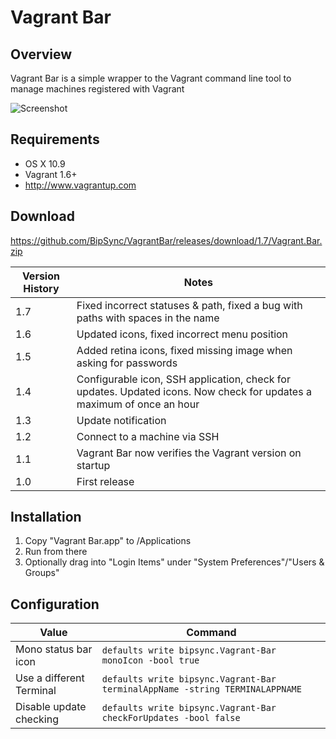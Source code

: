 # Vagrant Bar

## Overview

Vagrant Bar is a simple wrapper to the Vagrant command line tool to manage machines registered with Vagrant

![Screenshot](https://raw.githubusercontent.com/BipSync/VagrantBar/master/Screenshot.png)

## Requirements

* OS X 10.9
* Vagrant 1.6+ 
 * http://www.vagrantup.com

## Download

https://github.com/BipSync/VagrantBar/releases/download/1.7/Vagrant.Bar.zip


Version History|Notes
----|----
1.7 | Fixed incorrect statuses & path, fixed a bug with paths with spaces in the name
1.6 | Updated icons, fixed incorrect menu position
1.5 | Added retina icons, fixed missing image when asking for passwords
1.4 | Configurable icon, SSH application, check for updates. Updated icons. Now check for updates a maximum of once an hour
1.3 | Update notification
1.2 | Connect to a machine via SSH
1.1 | Vagrant Bar now verifies the Vagrant version on startup
1.0 | First release

## Installation
1. Copy "Vagrant Bar.app" to /Applications
2. Run from there
3. Optionally drag into "Login Items" under "System Preferences"/"Users & Groups"

## Configuration

Value|Command
---|---
Mono status bar icon|`defaults write bipsync.Vagrant-Bar monoIcon -bool true`
Use a different Terminal|`defaults write bipsync.Vagrant-Bar terminalAppName -string TERMINALAPPNAME`
Disable update checking|`defaults write bipsync.Vagrant-Bar checkForUpdates -bool false`